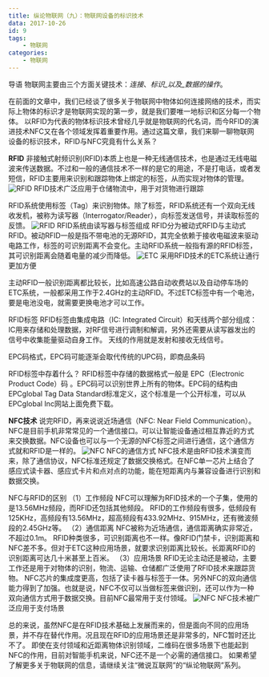 ```yaml
---
title: 纵论物联网（九）：物联网设备的标识技术
data: 2017-10-26
id: 9
tags:
    - 物联网
categories:
    - 物联网
---
```


导语
物联网主要由三个方面关键技术：_连接_、_标识_以及_数据的操作_。

在前面的文章中，我们已经谈了很多关于物联网中物体如何连接网络的技术，而实际上物体的标识才是物联网实现的第一步，就是我们要唯一地标识和区分每一个物体。
以RFID为代表的物体标识技术曾经几乎就是物联网的代名词，而今RFID的演进技术NFC又在各个领域发挥着重要作用。通过这篇文章，我们来聊一聊物联网设备的标识技术，RFID与NFC究竟有什么关系？
<!--more-->

__RFID__
非接触式射频识别(RFID)本质上也是一种无线通信技术，也是通过无线电磁波来传送数据。不过和一般的通信技术不一样的是它的用途，不是打电话，或者发短信，RFID主要用来识别和跟踪物体上绑定的标签，从而实现对物体的管理。
![RFID](http://ovfro7ddi.bkt.clouddn.com/%E7%89%A9%E8%81%94%E7%BD%91%E8%AE%BE%E5%A4%87%E7%9A%84%E6%A0%87%E8%AF%86%E6%8A%80%E6%9C%AF1.JPEG)
RFID技术广泛应用于仓储物流中，用于对货物进行跟踪

RFID系统使用标签（Tag）来识别物体。除了标签，RFID系统还有一个双向无线收发机，被称为读写器（Interrogator/Reader），向标签发送信号，并读取标签的反馈。
![RFID](http://ovfro7ddi.bkt.clouddn.com/%E7%89%A9%E8%81%94%E7%BD%91%E8%AE%BE%E5%A4%87%E7%9A%84%E6%A0%87%E8%AF%86%E6%8A%80%E6%9C%AF2.JPEG)
RFID系统由读写器与标签组成
RFID分为被动式RFID与主动式RFID。被动RFID一般是指不带电池的无源RFID，其完全依赖于接收电磁波来驱动电路工作，标签的可识别距离不会变化。主动RFID系统一般指有源的RFID标签，其可识别距离会随着电量的减少而降低。
![ETC](http://ovfro7ddi.bkt.clouddn.com/%E7%89%A9%E8%81%94%E7%BD%91%E8%AE%BE%E5%A4%87%E7%9A%84%E6%A0%87%E8%AF%86%E6%8A%80%E6%9C%AF3.JPEG)
采用RFID技术的ETC系统让通行更加方便

主动RFID一般识别距离都比较长，比如高速公路自动收费站以及自动停车场的ETC系统，一般都采用工作于2.4GHz的主动RFID。不过ETC标签中有一个电池，要是电池没电，就需要更换电池才可以工作。

RFID标签
RFID标签由集成电路（IC: Integrated Circuit）和天线两个部分组成：
IC用来存储和处理数据，对RF信号进行调制和解调，另外还需要从读写器发出的信号中收集能量驱动自身工作。
天线的作用就是发射和接收无线信号。

EPC码格式，EPC码可能逐渐会取代传统的UPC码，即商品条码

RFID标签中存着什么？
RFID标签中存储的数据格式一般是
EPC（Electronic Product Code）码
。EPC码可以识别世界上所有的物体。EPC码的结构由EPCglobal Tag Data Standard标准定义，这个标准是一个公开标准，可以从EPCglobal Inc网站上面免费下载。

__NFC技术__
说完RFID，再来说说近场通信（NFC: Near Field Communication）。NFC是目前手机非常常见的一个通信接口。可以让智能设备通过相互靠近的方式来交换数据。NFC设备也可以与一个无源的NFC标签之间进行通信，这个通信方式就和RFID是一样的。
![NFC](http://ovfro7ddi.bkt.clouddn.com/%E7%89%A9%E8%81%94%E7%BD%91%E8%AE%BE%E5%A4%87%E7%9A%84%E6%A0%87%E8%AF%86%E6%8A%80%E6%9C%AF4.JPEG)
NFC的通信方式
NFC技术是由RFID技术演变而来，除了通信协议，NFC标准还规定了数据交换格式。在NFC单一芯片上结合了感应式读卡器、感应式卡片和点对点的功能，能在短距离内与兼容设备进行识别和数据交换。

NFC与RFID的区别
（1）工作频段
NFC可以理解为RFID技术的一个子集，使用的是13.56MHz频段，而RFID还包括其他频段。
RFID的工作频段有很多，低频段有125KHz，高频段有13.56MHz，超高频段有433.92MHz、915MHz，还有微波频段的2.45GHz等。
（2）通信距离
NFC被称为近场通信，通信距离确实非常近，不超过0.1m。
RFID种类很多，可识别距离也不一样。像RFID门禁卡，识别距离和NFC差不多。但对于ETC这种应用场景，就要求识别距离比较长。长距离RFID的识别距离可达几十米甚至上百米。
（3）应用场景
RFID无论主动还是被动，主要工作还是用于对物体的识别，物流、运输、仓储都广泛使用了RFID技术来跟踪货物。
NFC芯片的集成度更高，包括了读卡器与标签于一体。另外NFC的双向通信能力得到了加强。也就是说，NFC不仅可以当做标签来做识别，还可以作为一种双向通信方式用于数据交换。目前NFC最常用于支付领域。
![NFC](http://ovfro7ddi.bkt.clouddn.com/%E7%89%A9%E8%81%94%E7%BD%91%E8%AE%BE%E5%A4%87%E7%9A%84%E6%A0%87%E8%AF%86%E6%8A%80%E6%9C%AF5.JPEG)
NFC技术被广泛应用于支付场景

总的来说，虽然NFC是在RFID技术基础上发展而来的，但是面向不同的应用场景，并不存在替代作用。况且现在RFID的应用场景还是非常多的，NFC暂时还比不了。
即使在支付领域和近距离物体识别领域，二维码在很多场景下也能起到NFC的作用，目前对智能手机来说，NFC还不是一个必需的通信接口。
如果希望了解更多关于物联网的信息，请继续关注“微说互联网”的“纵论物联网”系列。
